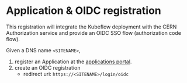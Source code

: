 # Application & OIDC registration

This registration will integrate the Kubeflow deployment with the CERN Authorization service
and provide an OIDC SSO flow (authorization code flow).

Given a DNS name `<SITENAME>`,
1. register an Application at the [applications portal](https://application-portal.web.cern.ch/).
1. create an OIDC registration
   - redirect uri: `https://<SITENAME>/login/oidc`
